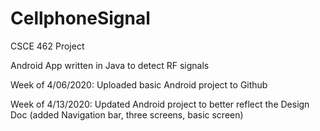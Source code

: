 # CellphoneSignal

CSCE 462 Project

Android App written in Java to detect RF signals

Week of 4/06/2020: Uploaded basic Android project to Github

Week of 4/13/2020: Updated Android project to better reflect the Design Doc (added Navigation bar, three screens, basic screen)
